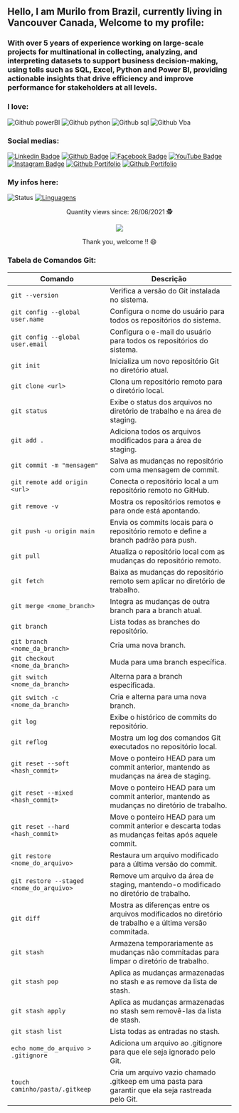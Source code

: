 ## Hello, I am Murilo from Brazil, currently living in Vancouver Canada, Welcome to my profile:

### With over 5 years of experience working on large-scale projects for multinational in collecting, analyzing, and interpreting datasets to support business decision-making, using tolls such as SQL, Excel, Python and Power BI, providing actionable insights that drive efficiency and improve performance for stakeholders at all levels.

### I love:

![Github powerBI](https://img.shields.io/badge/PowerBI-F2C811?style=for-the-badge&logo=Power%20BI&logoColor=white)
![Github python](https://img.shields.io/badge/Python-14354C?style=for-the-badge&logo=python&logoColor=white)
![Github sql](https://img.shields.io/badge/MySQL-00000F?style=for-the-badge&logo=mysql&logoColor=white)
![Github Vba](https://img.shields.io/badge/VBA-1e6e42?style=for-the-badge&logo=VBA&logoColor=white)

### Social medias:
[![Linkedin Badge](https://img.shields.io/badge/LinkedIn-0077B5?style=for-the-badge&logo=linkedin&logoColor=white&link=https://www.linkedin.com/in/murilo-farias-10/)](https://www.linkedin.com/in/murilo-farias-10/)
[![Github Badge](https://img.shields.io/badge/GitHub-100000?style=for-the-badge&logo=github&logoColor=white&link=https://github.com//murilofarias10/)](https://github.com/murilofarias10)
[![Facebook Badge](https://img.shields.io/badge/Facebook-1877F2?style=for-the-badge&logo=facebook&logoColor=white&link=)](https://www.facebook.com/murilo.farias.3/)
[![YouTube Badge](https://img.shields.io/badge/YouTube-FF0000?style=for-the-badge&logo=youtube&logoColor=white&link=https://www.youtube.com/channel/UCgK4h8kV3RBWict0L6uzFAw)](https://www.youtube.com/channel/UCgK4h8kV3RBWict0L6uzFAw)
[![Instagram Badge](https://img.shields.io/badge/Instagram-E4405F?style=for-the-badge&logo=instagram&logoColor=white&link=https://www.instagram.com/murilo.c.farias/)](https://www.instagram.com/murilo.c.farias/)
[![Github Portifolio](https://img.shields.io/badge/MeuPortfolio-{0048ff}?style=for-the-badge&logo={Portifolio}&logoColor=white&link=https://murilo-farias.netlify.app/)](https://murilo-farias.netlify.app/)
[![Github Portifolio](https://img.shields.io/badge/MeuPortfolio-{0048ff}?style=for-the-badge&logo={Portifolio}&logoColor=white&link=https://murilo-farias.netlify.app/)](https://murilo-farias-portfolio.lovable.app/)

### My infos here:
![Status](https://github-readme-stats.vercel.app/api?username=murilofarias10) [![Linguagens](https://github-readme-stats.vercel.app/api/top-langs/?username=murilofarias10&layout=compact)](https://github.com/murilofarias10/github-readme-stats)

<p align="center">
 Quantity views since: 26/06/2021 🕵️ <br></p>
<p align="center"> 
   <img alingn="center" src="https://profile-counter.glitch.me/murilofarias10/count.svg" /></p>
<p align="center">
Thank you, welcome !! 😄
</p>

### Tabela de Comandos Git:

| Comando                        | Descrição                                                                 |
|--------------------------------|---------------------------------------------------------------------------|
| `git --version`                | Verifica a versão do Git instalada no sistema.                            |
| `git config --global user.name`| Configura o nome do usuário para todos os repositórios do sistema.        |
| `git config --global user.email`| Configura o e-mail do usuário para todos os repositórios do sistema.     |
| `git init`                     | Inicializa um novo repositório Git no diretório atual.                    |
| `git clone <url>`              | Clona um repositório remoto para o diretório local.                       |
| `git status`                   | Exibe o status dos arquivos no diretório de trabalho e na área de staging.|
| `git add .`                    | Adiciona todos os arquivos modificados para a área de staging.            |
| `git commit -m "mensagem"`     | Salva as mudanças no repositório com uma mensagem de commit.              |
| `git remote add origin <url>`  | Conecta o repositório local a um repositório remoto no GitHub.            |
| `git remove -v`                | Mostra os repositórios remotos e para onde está apontando.                |
| `git push -u origin main`      | Envia os commits locais para o repositório remoto e define a branch padrão para push.|
| `git pull`                     | Atualiza o repositório local com as mudanças do repositório remoto.       |
| `git fetch`                    | Baixa as mudanças do repositório remoto sem aplicar no diretório de trabalho.|
| `git merge <nome_branch>`      | Integra as mudanças de outra branch para a branch atual.                  |
| `git branch`                   | Lista todas as branches do repositório.                                   |
| `git branch <nome_da_branch>`  | Cria uma nova branch.                                                     |
| `git checkout <nome_da_branch>`| Muda para uma branch específica.                                          |
| `git switch <nome_da_branch>`  | Alterna para a branch especificada.                                       |
| `git switch -c <nome_da_branch>`| Cria e alterna para uma nova branch.                                     |
| `git log`                      | Exibe o histórico de commits do repositório.                              |
| `git reflog`                   | Mostra um log dos comandos Git executados no repositório local.           |
| `git reset --soft <hash_commit>`| Move o ponteiro HEAD para um commit anterior, mantendo as mudanças na área de staging.|
| `git reset --mixed <hash_commit>`| Move o ponteiro HEAD para um commit anterior, mantendo as mudanças no diretório de trabalho.|
| `git reset --hard <hash_commit>`| Move o ponteiro HEAD para um commit anterior e descarta todas as mudanças feitas após aquele commit.|
| `git restore <nome_do_arquivo>`| Restaura um arquivo modificado para a última versão do commit.             |
| `git restore --staged <nome_do_arquivo>`| Remove um arquivo da área de staging, mantendo-o modificado no diretório de trabalho.|
| `git diff`                     | Mostra as diferenças entre os arquivos modificados no diretório de trabalho e a última versão commitada.|
| `git stash`                    | Armazena temporariamente as mudanças não commitadas para limpar o diretório de trabalho.|
| `git stash pop`                | Aplica as mudanças armazenadas no stash e as remove da lista de stash.    |
| `git stash apply`              | Aplica as mudanças armazenadas no stash sem removê-las da lista de stash. |
| `git stash list`               | Lista todas as entradas no stash.                                         |
| `echo nome_do_arquivo > .gitignore`| Adiciona um arquivo ao .gitignore para que ele seja ignorado pelo Git.|
| `touch caminho/pasta/.gitkeep` | Cria um arquivo vazio chamado .gitkeep em uma pasta para garantir que ela seja rastreada pelo Git.|
